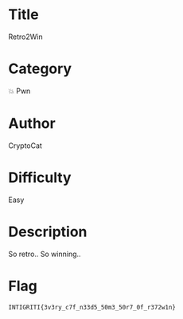 # Title

Retro2Win

# Category

💥 Pwn

# Author

CryptoCat

# Difficulty

Easy

# Description

So retro.. So winning..

# Flag

`INTIGRITI{3v3ry_c7f_n33d5_50m3_50r7_0f_r372w1n}`
